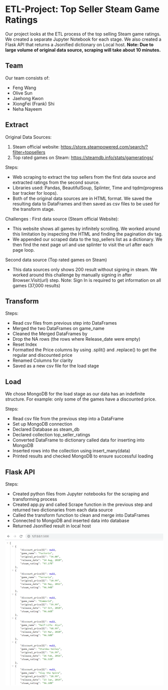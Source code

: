 # ETL-Project: Top Seller Steam Game Ratings

Our project looks at the ETL process of the top selling Steam game ratings. We created a separate Jupyter Notebook for each stage.
We also created a Flask API that returns a Jsonified dictionary on Local host.
**Note: Due to large volume of original data source, scraping will take about 10 minutes.**

## Team
Our team consists of:
- Feng Wang
- Olive Sun
- Jaehong Kwon
- XiongFei (Frank) Shi
- Neha Nayeem

## Extract
Original Data Sources: 
1.	Steam official website: https://store.steampowered.com/search/?filter=topsellers
2.	Top rated games on Steam: https://steamdb.info/stats/gameratings/

Steps:
*	Web scraping to extract the top sellers from the first data source and extracted ratings from the second source. 
*	Libraries used: Pandas, BeautifulSoup, Splinter, Time and tqdm(progress bar tracker for loops).
*	Both of the original data sources are in HTML format. We saved the resulting data to DataFrames and then saved as csv files to be used for the transform stage.

Challenges :
First data source (Steam official Website): 
*	This website shows all games by infinitely scrolling. We worked around this limitation by inspecting the HTML and finding the pagination div tag. 
*	We appended our scraped data to the top_sellers list as a dictionary. We then find the next page url and use splinter to visit the url after each page loop.

Second data source (Top rated games on Steam)
* This data sources only shows 200 result without signing in steam. We worked around this challenge by  manually signing in after Browser.Visit(url) step. Note: Sign In is required to get information on all games (37,000 results)

## Transform

Steps:
* 	Read csv files from previous step into DataFrames
*	Merged the two DataFrames on game_name
*	Cleaned the Merged DataFrames by
*	Drop the NA rows (the rows where Release_date were empty)
* Reset Index 
* Formatted the Price columns by using .split() and .replace() to get the regular and discounted price
* Renamed Columns for clarity 
*  Saved as a new csv file for the load stage


## Load
We chose MongoDB for the load stage as our data has an indefinite structure. For example: only some of the games have a discounted price.

Steps:
*	Read csv file from the previous step into a DataFrame 
*	Set up MongoDB connection 
*	Declared Database as steam_db
*	Declared collection top_seller_ratings
*	Converted DataFrame to dictionary called data for inserting into MongoDB
*	Inserted rows into the collection using insert_many(data)
*	Printed results and checked MongoDB to ensure successful loading

## Flask API

Steps:

* Created python files from Jupyter notebooks for the scraping and transforming process
* Created app.py and called Scrape function in the previous step and returned two dictionaries from each data source
* Called the transform function to clean and merge into DataFrames
* Connected to MongoDB and inserted data into database
* Returned Jsonified result in local host

![Flask](Flask/Screenshot.PNG)






